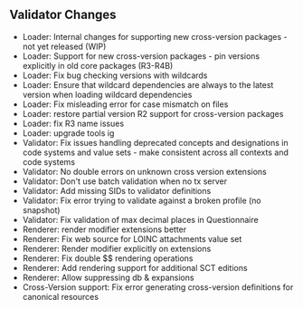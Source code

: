 ## Validator Changes

* Loader: Internal changes for supporting new cross-version packages - not yet released (WIP)
* Loader: Support for new cross-version packages - pin versions explicitly in old core packages (R3-R4B)
* Loader: Fix bug checking versions with wildcards
* Loader: Ensure that wildcard dependencies are always to the latest version when loading wildcard dependencies
* Loader: Fix misleading error for case mismatch on files
* Loader: restore partial version R2 support for cross-version packages
* Loader: fix R3 name issues
* Loader: upgrade tools ig
* Validator: Fix issues handling deprecated concepts and designations in code systems and value sets - make consistent across all contexts and code systems
* Validator: No double errors on unknown cross version extensions
* Validator: Don't use batch validation when no tx server
* Validator: Add missing SIDs to validator definitions
* Validator: Fix error trying to validate against a broken profile (no snapshot)
* Validator: Fix validation of max decimal places in Questionnaire
* Renderer: render modifier extensions better
* Renderer: Fix web source for LOINC attachments value set
* Renderer: Render modifier explicitly on extensions
* Renderer: Fix double $$ rendering operations
* Renderer: Add rendering support for additional SCT editions
* Renderer: Allow suppressing db & expansions
* Cross-Version support: Fix error generating cross-version definitions for canonical resources
